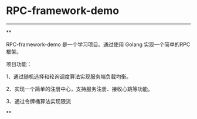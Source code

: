 # RPC-framework-demo
------------
** 
 
 RPC-framework-demo 是一个学习项目。通过使用 Golang 实现一个简单的RPC框架。 

项目功能： 

1、通过随机选择和轮询调度算法实现服务端负载均衡。 

2、实现一个简单的注册中心，支持服务注册、接收心跳等功能。 

3、通过令牌桶算法实现限流 

**
